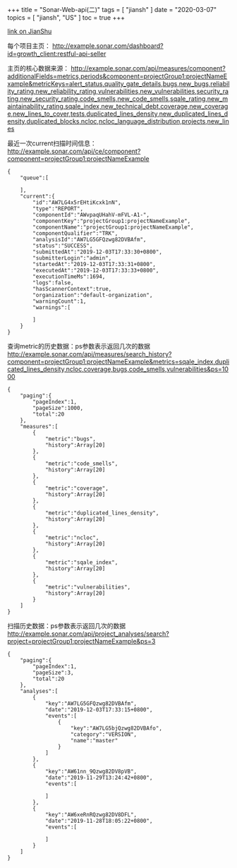 +++
title = "Sonar-Web-api(二)"
tags = [
    "jiansh"
]
date = "2020-03-07"
topics = [
    "jiansh",
    "US"
]
toc = true
+++



[link on JianShu](https://www.jianshu.com/p/aa947abf0e69)

每个项目主页：
http://example.sonar.com/dashboard?id=growth_client:restful-api-seller

主页的核心数据来源：
http://example.sonar.com/api/measures/component?additionalFields=metrics,periods&component=projectGroup1:projectNameExample&metricKeys=alert_status,quality_gate_details,bugs,new_bugs,reliability_rating,new_reliability_rating,vulnerabilities,new_vulnerabilities,security_rating,new_security_rating,code_smells,new_code_smells,sqale_rating,new_maintainability_rating,sqale_index,new_technical_debt,coverage,new_coverage,new_lines_to_cover,tests,duplicated_lines_density,new_duplicated_lines_density,duplicated_blocks,ncloc,ncloc_language_distribution,projects,new_lines

最近一次current扫描时间信息：
http://example.sonar.com/api/ce/component?component=projectGroup1:projectNameExample
```
{
    "queue":[

    ],
    "current":{
        "id":"AW7LG4x5rEHtiKcxk1nN",
        "type":"REPORT",
        "componentId":"AWvpaqUHahV-mFVL-A1-",
        "componentKey":"projectGroup1:projectNameExample",
        "componentName":"projectGroup1:projectNameExample",
        "componentQualifier":"TRK",
        "analysisId":"AW7LG5GFQzwg82DVBAfm",
        "status":"SUCCESS",
        "submittedAt":"2019-12-03T17:33:30+0800",
        "submitterLogin":"admin",
        "startedAt":"2019-12-03T17:33:31+0800",
        "executedAt":"2019-12-03T17:33:33+0800",
        "executionTimeMs":1694,
        "logs":false,
        "hasScannerContext":true,
        "organization":"default-organization",
        "warningCount":1,
        "warnings":[

        ]
    }
}
```


查询metric的历史数据：ps参数表示返回几次的数据
http://example.sonar.com/api/measures/search_history?component=projectGroup1:projectNameExample&metrics=sqale_index,duplicated_lines_density,ncloc,coverage,bugs,code_smells,vulnerabilities&ps=1000
```
{
    "paging":{
        "pageIndex":1,
        "pageSize":1000,
        "total":20
    },
    "measures":[
        {
            "metric":"bugs",
            "history":Array[20]
        },
        {
            "metric":"code_smells",
            "history":Array[20]
        },
        {
            "metric":"coverage",
            "history":Array[20]
        },
        {
            "metric":"duplicated_lines_density",
            "history":Array[20]
        },
        {
            "metric":"ncloc",
            "history":Array[20]
        },
        {
            "metric":"sqale_index",
            "history":Array[20]
        },
        {
            "metric":"vulnerabilities",
            "history":Array[20]
        }
    ]
}
```

扫描历史数据：ps参数表示返回几次的数据
http://example.sonar.com/api/project_analyses/search?project=projectGroup1:projectNameExample&ps=3
```
{
    "paging":{
        "pageIndex":1,
        "pageSize":3,
        "total":20
    },
    "analyses":[
        {
            "key":"AW7LG5GFQzwg82DVBAfm",
            "date":"2019-12-03T17:33:15+0800",
            "events":[
                {
                    "key":"AW7LG5bjQzwg82DVBAfo",
                    "category":"VERSION",
                    "name":"master"
                }
            ]
        },
        {
            "key":"AW61nn_9Qzwg82DV8pVB",
            "date":"2019-11-29T13:24:42+0800",
            "events":[

            ]
        },
        {
            "key":"AW6xeRnRQzwg82DV8DFL",
            "date":"2019-11-28T18:05:22+0800",
            "events":[

            ]
        }
    ]
}
```
